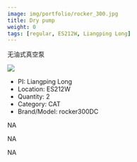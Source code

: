 ```yaml
---
image: img/portfolio/rocker_300.jpg
title: Dry pump
weight: 0
tags: [regular, ES212W, Liangping Long]
---
```


无油式真空泵

<!--more-->

![](../../img/portfolio/rocker_300.jpg)

- PI: Liangping Long
- Location: ES212W
- Quantity: 2
- Category: CAT
- Brand/Model: rocker300DC

NA

NA

NA
